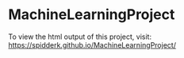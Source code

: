 # MachineLearningProject

To view the html output of this project, visit: https://spidderk.github.io/MachineLearningProject/
